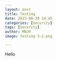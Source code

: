 ```yaml
---
layout: post
title: Testing
date: 2023-08-30 14:45
categories: [Security]
tags: [Security]
author: MNJR
image: testing 3-2.png

---
```

Hello
